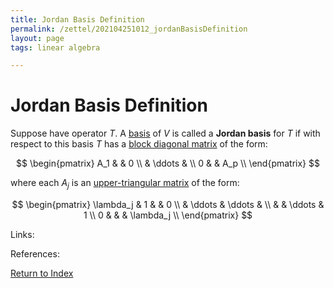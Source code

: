 ```yaml
---
title: Jordan Basis Definition
permalink: /zettel/202104251012_jordanBasisDefinition
layout: page
tags: linear algebra

---
```

# Jordan Basis Definition

Suppose have operator $T$. A [basis](202102072233_matrixLinearMap) of $V$ is called a 
**Jordan basis** for $T$ if with respect to this basis $T$ has a [block diagonal matrix](202104241535_blockDiagonalMatrixDefinition)
of the form:

$$
\begin{pmatrix}
A_1 & & 0 \\
 & \ddots & \\
 0 & & A_p \\
\end{pmatrix}
$$

where each $A_j$ is an [upper-triangular matrix](202102131604_upperTriangularMatrix) of the form:

$$
\begin{pmatrix}
\lambda_j & 1 & & 0 \\
 & \ddots &  \ddots & \\
 & & \ddots & 1 \\
 0 & & & \lambda_j \\
\end{pmatrix}
$$

Links: 

References: 

[Return to Index](index)